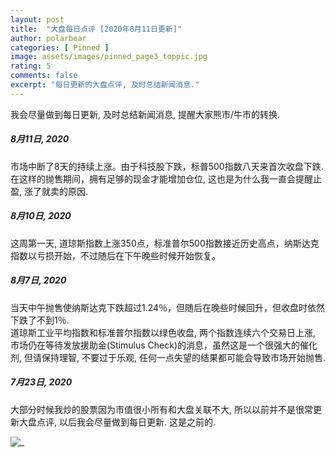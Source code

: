 ```yaml
---
layout: post
title:  "大盘每日点评 [2020年8月11日更新]"
author: polarbear
categories: [ Pinned ]
image: assets/images/pinned_page3_toppic.jpg
rating: 5
comments: false
excerpt: "每日更新的大盘点评, 及时总结新闻消息."
---
```


我会尽量做到每日更新, 及时总结新闻消息, 提醒大家熊市/牛市的转换.

##### 8月11日, 2020
市场中断了8天的持续上涨。由于科技股下跌，标普500指数八天来首次收盘下跌. 在这样的抛售期间，拥有足够的现金才能增加仓位, 这也是为什么我一直会提醒止盈, 涨了就卖的原因.

##### 8月10日, 2020
这周第一天, 道琼斯指数上涨350点，标准普尔500指数接近历史高点，纳斯达克指数以亏损开始，不过随后在下午晚些时候开始恢复。

##### 8月7日, 2020

当天中午抛售使纳斯达克下跌超过1.24％，但随后在晚些时候回升，但收盘时依然下跌了不到1％.    
道琼斯工业平均指数和标准普尔指数以绿色收盘, 两个指数连续六个交易日上涨, 市场仍在等待发放援助金(Stimulus Check)的消息，虽然这是一个很强大的催化剂, 但请保持理智, 不要过于乐观, 任何一点失望的结果都可能会导致市场开始抛售.

##### 7月23日, 2020

大部分时候我炒的股票因为市值很小所有和大盘关联不大, 所以以前并不是很常更新大盘点评, 以后我会尽量做到每日更新.
这是之前的.

![_]({{site.baseurl}}/assets/images/IMG_2479.jpg) 